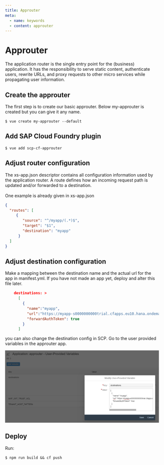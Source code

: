 ```yaml
---
title: Approuter
meta:
  - name: keywords
  - content: approuter
---
```


# Approuter

The application router is the single entry point for the (business) application. It has the responsibility to serve static content, authenticate users, rewrite URLs, and proxy requests to other micro services while propagating user information.


## Create the approuter

The first step is to create our basic approuter. Below my-approuter is created but you can give it any name.
```
$ vue create my-approuter --default
```

## Add SAP Cloud Foundry plugin

```
$ vue add scp-cf-approuter
```

## Adjust router configuration

The xs-app.json descriptor contains all configuration information used by the application router. A route defines how an incoming request path is updated and/or forwarded to a destination.<br>
<br>
One example is already given in xs-app.json<br>
``` json
{
  "routes": [
     {
        "source": "^/myapp/(.*)$",
        "target": "$1",
        "destination": "myapp"       
      }
  ]
}
```

## Adjust destination configuration

Make a mapping between the destination name and the actual url for the app in manifest.yml. If you have not made an app yet, deploy and alter this file later.
``` json
    destinations: >
      [
        {
          "name":"myapp",                                             
          "url":"https://myapp-s0000000000trial.cfapps.eu10.hana.ondemand.com/",    
          "forwardAuthToken": true                                    
        }
      ]
```
you can also change the destination config in SCP. Go to the user provided variables in the approuter app.

![create 0](./images/approuter-env.png)






## Deploy
Run:
```
$ npm run build && cf push
```
